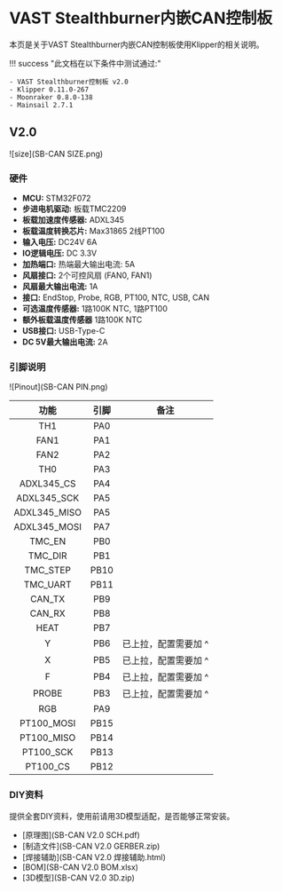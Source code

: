 # VAST Stealthburner内嵌CAN控制板

本页是关于VAST Stealthburner内嵌CAN控制板使用Klipper的相关说明。

!!! success "此文档在以下条件中测试通过:"

    - VAST Stealthburner控制板 v2.0
    - Klipper 0.11.0-267
    - Moonraker 0.8.0-138
    - Mainsail 2.7.1

## V2.0

![size](SB-CAN SIZE.png)

### 硬件

- **MCU:** STM32F072
- **步进电机驱动:** 板载TMC2209
- **板载加速度传感器:** ADXL345
- **板载温度转换芯片:** Max31865 2线PT100
- **输入电压:** DC24V 6A
- **IO逻辑电压:** DC 3.3V
- **加热端口:** 热端最大输出电流: 5A
- **风扇接口:** 2个可控风扇 (FAN0, FAN1)
- **风扇最大输出电流:** 1A
- **接口:** EndStop, Probe, RGB, PT100, NTC, USB, CAN
- **可选温度传感器:** 1路100K NTC, 1路PT100
- **额外板载温度传感器** 1路100K NTC
- **USB接口:** USB-Type-C
- **DC 5V最大输出电流:** 2A

### 引脚说明

![Pinout](SB-CAN PIN.png)

| 功能 | 引脚 | 备注 |
| :----: | :----: | :----: |
| TH1 | PA0 |   |
| FAN1 | PA1 |   |
| FAN2 | PA2 |   |
| TH0 | PA3 |   |
| ADXL345_CS | PA4 |   |
| ADXL345_SCK | PA5 |   |
| ADXL345_MISO | PA5 |   |
| ADXL345_MOSI | PA7 |   |
| TMC_EN | PB0 |   |
| TMC_DIR | PB1 |   |
| TMC_STEP | PB10 |   |
| TMC_UART | PB11 |   |
| CAN_TX | PB9 |   |
| CAN_RX | PB8 |   |
| HEAT | PB7 |   |
| Y | PB6 | 已上拉，配置需要加 ^ |
| X | PB5 | 已上拉，配置需要加 ^ |
| F | PB4 | 已上拉，配置需要加 ^ |
| PROBE | PB3 | 已上拉，配置需要加 ^ |
| RGB | PA9 |   |
| PT100_MOSI | PB15 |   |
| PT100_MISO | PB14 |   |
| PT100_SCK | PB13 |   |
| PT100_CS | PB12 |   |

### DIY资料

提供全套DIY资料，使用前请用3D模型适配，是否能够正常安装。

- [原理图](SB-CAN V2.0 SCH.pdf)
- [制造文件](SB-CAN V2.0 GERBER.zip)
- [焊接辅助](SB-CAN V2.0 焊接辅助.html)
- [BOM](SB-CAN V2.0 BOM.xlsx)
- [3D模型](SB-CAN V2.0 3D.zip)

